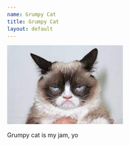 ```yaml
---
name: Grumpy Cat
title: Grumpy Cat
layout: default
---
```


![Picture of Grumpy Cat](../assets/grumpy_cat.jpg)

Grumpy cat is my jam, yo
